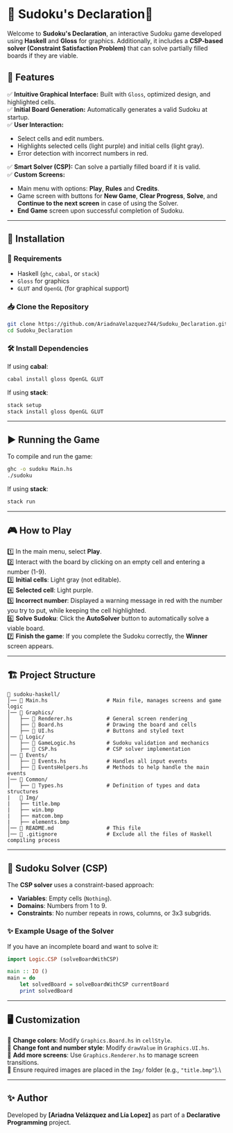 # 🎯 Sudoku's Declaration🧩

Welcome to **Sudoku's Declaration**, an interactive Sudoku game developed using **Haskell** and **Gloss** for graphics. Additionally, it includes a **CSP-based solver (Constraint Satisfaction Problem)** that can solve partially filled boards if they are viable.

## 📌 **Features**

✅ **Intuitive Graphical Interface:** Built with `Gloss`, optimized design, and highlighted cells.\
✅ **Initial Board Generation:** Automatically generates a valid Sudoku at startup.\
✅ **User Interaction:**

- Select cells and edit numbers.
- Highlights selected cells (light purple) and initial cells (light gray).
- Error detection with incorrect numbers in red.

✅ **Smart Solver (CSP):** Can solve a partially filled board if it is valid.\
✅ **Custom Screens:**
- Main menu with options: **Play**, **Rules** and **Credits**.
- Game screen with buttons for **New Game**, **Clear Progress**, **Solve**, and **Continue to the next screen** in case of using the Solver.
- **End Game** screen upon successful completion of Sudoku.

---

## 🚀 **Installation**

### 🔧 **Requirements**

- Haskell (`ghc`, `cabal`, or `stack`)
- `Gloss` for graphics
- `GLUT` and `OpenGL` (for graphical support)

### 📥 **Clone the Repository**

```bash
git clone https://github.com/AriadnaVelazquez744/Sudoku_Declaration.git
cd Sudoku_Declaration
```

### 🛠 **Install Dependencies**

If using **cabal**:

```bash
cabal install gloss OpenGL GLUT
```

If using **stack**:

```bash
stack setup
stack install gloss OpenGL GLUT
```

---

## ▶️ **Running the Game**

To compile and run the game:

```bash
ghc -o sudoku Main.hs
./sudoku
```

If using **stack**:

```bash
stack run
```

---

## 🎮 **How to Play**

1️⃣ In the main menu, select **Play**.\
2️⃣ Interact with the board by clicking on an empty cell and entering a number (1-9).\
3️⃣ **Initial cells**: Light gray (not editable).\
4️⃣ **Selected cell**: Light purple.\
5️⃣ **Incorrect number**: Displayed a warning message in red with the number you try to put, while keeping the cell highlighted.\
6️⃣ **Solve Sudoku**: Click the **AutoSolver** button to automatically solve a viable board.\
7️⃣ **Finish the game**: If you complete the Sudoku correctly, the **Winner** screen appears.&#x20;

---

## 🏗 **Project Structure**

```
📁 sudoku-haskell/
│── 📄 Main.hs                   # Main file, manages screens and game logic
│── 📂 Graphics/
│   ├── 📄 Renderer.hs           # General screen rendering
│   ├── 📄 Board.hs              # Drawing the board and cells
│   ├── 📄 UI.hs                 # Buttons and styled text
│── 📂 Logic/
│   ├── 📄 GameLogic.hs          # Sudoku validation and mechanics
│   ├── 📄 CSP.hs                # CSP solver implementation
│── 📂 Events/
│   ├── 📄 Events.hs             # Handles all input events
│   ├── 📄 EventsHelpers.hs      # Methods to help handle the main events
│── 📂 Common/
│   ├── 📄 Types.hs              # Definition of types and data structures
|   📂 Img/
|   ├── title.bmp
|   ├── win.bmp
|   ├── matcom.bmp
|   ├── elements.bmp
│── 📄 README.md                 # This file
│── 📄 .gitignore                # Exclude all the files of Haskell compiling process
```

---

## 🧠 **Sudoku Solver (CSP)**

The **CSP solver** uses a constraint-based approach:

- **Variables**: Empty cells (`Nothing`).
- **Domains**: Numbers from 1 to 9.
- **Constraints**: No number repeats in rows, columns, or 3x3 subgrids.

### ✨ **Example Usage of the Solver**

If you have an incomplete board and want to solve it:

```haskell
import Logic.CSP (solveBoardWithCSP)

main :: IO ()
main = do
    let solvedBoard = solveBoardWithCSP currentBoard
    print solvedBoard

```

---

## 🖥 **Customization**

🔹 **Change colors**: Modify `Graphics.Board.hs` in `cellStyle`.\
🔹 **Change font and number style**: Modify `drawValue` in `Graphics.UI.hs`.\
🔹 **Add more screens**: Use `Graphics.Renderer.hs` to manage screen transitions.\
🔹 Ensure required images are placed in the `Img/` folder (e.g., `"title.bmp"`).\

---

## ✨ **Author**

Developed by **[Ariadna Velázquez and Lía Lopez]** as part of a **Declarative Programming** project.
